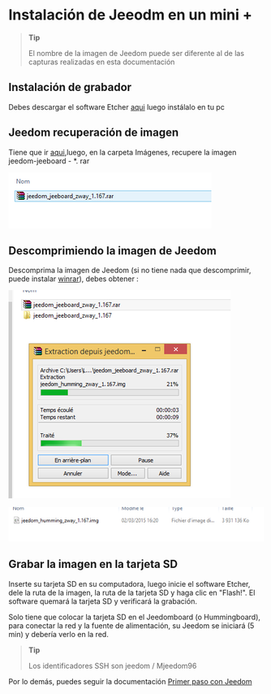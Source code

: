 # Instalación de Jeeodm en un mini +

> **Tip**
>
> El nombre de la imagen de Jeedom puede ser diferente al de las capturas realizadas en esta documentación

## Instalación de grabador

Debes descargar el software Etcher [aqui](https://etcher.io/) luego instálalo en tu pc

## Jeedom recuperación de imagen

Tiene que ir [aqui](https://images.jeedom.com/jeeboard/),luego, en la carpeta Imágenes, recupere la imagen jeedom-jeeboard - \*. rar

![install humming 1](images/install_humming_1.PNG)

## Descomprimiendo la imagen de Jeedom

Descomprima la imagen de Jeedom (si no tiene nada que descomprimir, puede instalar [winrar](http://www.clubic.com/telecharger-fiche9632-winrar.html)), debes obtener :

![install humming 2](images/install_humming_2.PNG)

![install humming 8](images/install_humming_8.PNG)

## Grabar la imagen en la tarjeta SD

Inserte su tarjeta SD en su computadora, luego inicie el software Etcher, dele la ruta de la imagen, la ruta de la tarjeta SD y haga clic en "Flash!". El software quemará la tarjeta SD y verificará la grabación.

Solo tiene que colocar la tarjeta SD en el Jeedomboard (o Hummingboard), para conectar la red y la fuente de alimentación, su Jeedom se iniciará (5 min) y debería verlo en la red.

> **Tip**
>
> Los identificadores SSH son jeedom / Mjeedom96

Por lo demás, puedes seguir la documentación [Primer paso con Jeedom](https://doc.jeedom.com/es_ES/premiers-pas/index.html)
